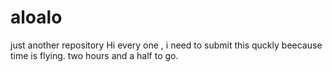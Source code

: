 # aloalo
just another repository
Hi every one , i need to submit this quckly beecause time is flying.
two hours and a half to go.
